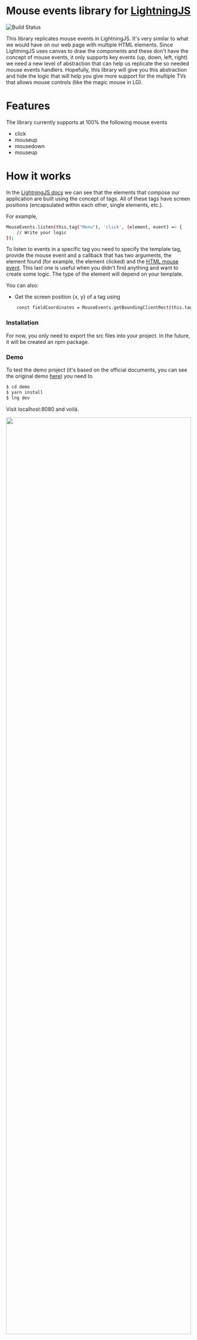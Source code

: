 # Mouse events library for [LightningJS](https://github.com/rdkcentral/Lightning)
![Build Status](https://travis-ci.com/thealmarques/lightningjs-mouse-events.svg?branch=master)

This library replicates mouse events in LightningJS. It's very similar to what we would have on our web page with multiple HTML elements. Since LightningJS uses canvas to draw the components and these don't have the concept of mouse events, it only supports key events (up, down, left, right) we need a new level of abstraction that can help us replicate the so needed mouse events handlers.
Hopefully, this library will give you this abstraction and hide the logic that will help you give more support for the multiple TVs that allows mouse controls (like the magic mouse in LG).

# Features

The library currently supports at 100% the following mouse events
  - click
  - mouseup
  - mousedown
  - mouseup

# How it works

In the [LightningJS docs](https://rdkcentral.github.io/Lightning/docs/introduction/introduction) we can see that the elements that compose our application are built using the concept of tags. All of these tags have screen positions (encapsulated within each other, single elements, etc.).

For example,
```sh
MouseEvents.listen(this.tag("Menu"), 'click', (element, event) => {
    // Write your logic
});
```
To listen to events in a specific tag you need to specify the template tag, provide the mouse event and a callback that has two arguments, the element found (for example, the element clicked) and the [HTML mouse event](https://www.w3schools.com/jsref/obj_mouseevent.asp). This last one is useful when you didn't find anything and want to create some logic. The type of the element will depend on your template.

You can also:
  - Get the screen position {x, y} of a tag using
```sh
    const fieldCoordinates = MouseEvents.getBoundingClientRect(this.tag("Field"));
```

### Installation

For now, you only need to export the src files into your project. In the future, it will be created an npm package.

### Demo

To test the demo project (it's based on the official documents, you can see the original demo [here](https://rdkcentral.github.io/Lightning/docs/gettingStarted/development-tictactoe)) you need to

```sh
$ cd demo
$ yarn install
$ lng dev
```

Visit localhost:8080 and voilá.

<img src="resources/demo.gif" height="80%" width="100%"/>

### Contributing

Want to contribute? Great! Pull requests and issues are welcome!

### Todos

 - Add more demos to test the capabilities of the library

License
----

MIT

**Open-source, Hell Yeah!**
